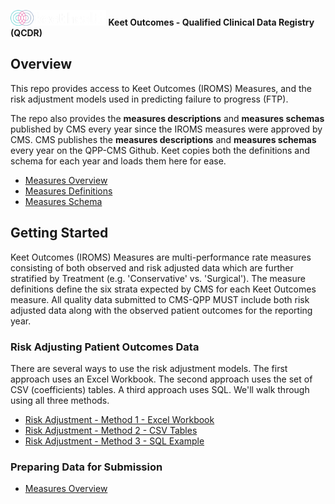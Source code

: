 <img src="docs/keet-logo-color-white.png" height="25"/>  **Keet Outcomes - Qualified Clinical Data Registry (QCDR)**

## Overview
This repo provides access to Keet Outcomes (IROMS) Measures, and the risk adjustment models used in predicting failure to progress (FTP).

The repo also provides the **measures descriptions** and **measures schemas** published by CMS every year since the IROMS measures were approved by CMS. CMS publishes the **measures descriptions** and **measures schemas** every year on the QPP-CMS Github. Keet copies both the definitions and schema for each year and loads them here for ease.

* [Measures Overview](docs/measures-overview.md)
* [Measures Definitions](../measures)
* [Measures Schema](../measures)

## Getting Started
Keet Outcomes (IROMS) Measures are multi-performance rate measures consisting of both observed and risk adjusted data which are further stratified by Treatment (e.g. 'Conservative' vs. 'Surgical'). The measure definitions define the six strata expected by CMS for each Keet Outcomes measure. All quality data submitted to CMS-QPP MUST include both risk adjusted data along with the observed patient outcomes for the reporting year.

### Risk Adjusting Patient Outcomes Data
There are several ways to use the risk adjustment models. The first approach uses an Excel Workbook. The second approach uses the set of CSV (coefficients) tables. A third approach uses SQL. We'll walk through using all three methods.

* [Risk Adjustment - Method 1 - Excel Workbook](docs/risk-adjustment-workbook-example.md)
* [Risk Adjustment - Method 2 - CSV Tables](docs/risk-adjustment-csv-example.md)
* [Risk Adjustment - Method 3 - SQL Example](docs/risk-adjustment-sql-example.md)


### Preparing Data for Submission
* [Measures Overview](docs/measures-overview.md)
